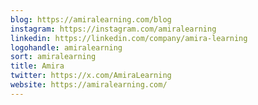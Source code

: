 ```yaml
---
blog: https://amiralearning.com/blog
instagram: https://instagram.com/amiralearning
linkedin: https://linkedin.com/company/amira-learning
logohandle: amiralearning
sort: amiralearning
title: Amira
twitter: https://x.com/AmiraLearning
website: https://amiralearning.com/
---
```

